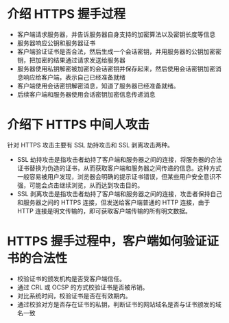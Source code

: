 # 介绍 HTTPS 握手过程

- 客户端请求服务器，并告诉服务器自身支持的加密算法以及密钥长度等信息
- 服务器响应公钥和服务器证书
- 客户端验证证书是否合法，然后生成一个会话密钥，并用服务器的公钥加密密钥，把加密的结果通过请求发送给服务器
- 服务器使用私钥解密被加密的会话密钥并保存起来，然后使用会话密钥加密消息响应给客户端，表示自己已经准备就绪
- 客户端使用会话密钥解密消息，知道了服务器已经准备就绪。
- 后续客户端和服务器使用会话密钥加密信息传递消息



# 介绍下 HTTPS 中间人攻击

针对 HTTPS 攻击主要有 SSL 劫持攻击和 SSL 剥离攻击两种。
- SSL 劫持攻击是指攻击者劫持了客户端和服务器之间的连接，将服务器的合法证书替换为伪造的证书，从而获取客户端和服务器之间传递的信息。这种方式一般容易被用户发现，浏览器会明确的提示证书错误，但某些用户安全意识不强，可能会点击继续浏览，从而达到攻击目的。
- SSL 剥离攻击是指攻击者劫持了客户端和服务器之间的连接，攻击者保持自己和服务器之间的 HTTPS 连接，但发送给客户端普通的 HTTP 连接，由于 HTTP 连接是明文传输的，即可获取客户端传输的所有明文数据。


# HTTPS 握手过程中，客户端如何验证证书的合法性

- 校验证书的颁发机构是否受客户端信任。
- 通过 CRL 或 OCSP 的方式校验证书是否被吊销。
- 对比系统时间，校验证书是否在有效期内。
- 通过校验对方是否存在证书的私钥，判断证书的网站域名是否与证书颁发的域名一致
